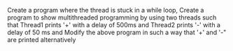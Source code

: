 Create a program where the thread is stuck in a while loop,
Create a program to show multithreaded programming by using two threads such that Thread1 prints '+' with a delay of 500ms and Thread2 prints '-' with a delay of 50 ms and
Modify the above program in such a way that '+' and '-" are printed alternatively 

